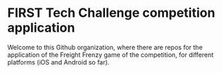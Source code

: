 # FIRST Tech Challenge competition application
Welcome to this Github organization, where there are repos for the application of the Freight Frenzy game of the competition, for different platforms (iOS and Android so far).
